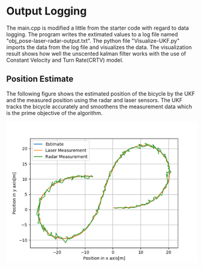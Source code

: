 # Output Logging
The main.cpp is modified a little from the starter code with regard to data logging. The program writes the extimated values to a log file named "obj_pose-laser-radar-output.txt". The python file "Visualize-UKF.py" imports the data from the log file and visualizes the data. The visualization result shows how well the unscented kalman filter works with the use of Constant Velocity and Turn Rate(CRTV) model. 

## Position Estimate

The following figure shows the estimated position of the bicycle by the UKF and the measured position using the radar and laser sensors. The UKF tracks the bicycle accurately and smoothens the measurement data which is the prime objective of the algorithm.

![alt text](Figure_1.png)
